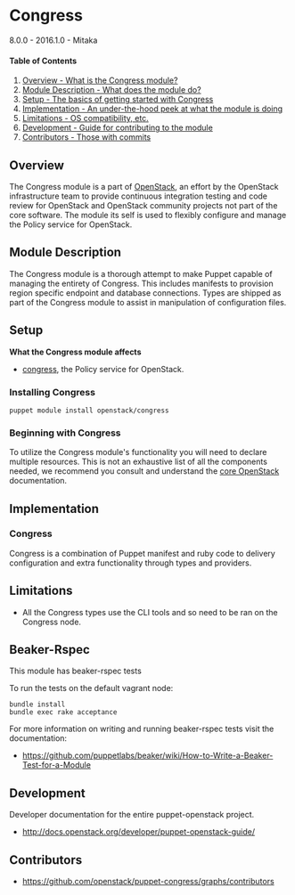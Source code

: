 Congress
====

8.0.0 - 2016.1.0 - Mitaka

#### Table of Contents

1. [Overview - What is the Congress module?](#overview)
2. [Module Description - What does the module do?](#module-description)
3. [Setup - The basics of getting started with Congress](#setup)
4. [Implementation - An under-the-hood peek at what the module is doing](#implementation)
5. [Limitations - OS compatibility, etc.](#limitations)
6. [Development - Guide for contributing to the module](#development)
7. [Contributors - Those with commits](#contributors)

Overview
--------

The Congress module is a part of [OpenStack](https://github.com/openstack), an effort by the OpenStack infrastructure team to provide continuous integration testing and code review for OpenStack and OpenStack community projects not part of the core software.  The module its self is used to flexibly configure and manage the Policy service for OpenStack.

Module Description
------------------

The Congress module is a thorough attempt to make Puppet capable of managing the entirety of Congress.  This includes manifests to provision region specific endpoint and database connections.  Types are shipped as part of the Congress module to assist in manipulation of configuration files.

Setup
-----

**What the Congress module affects**

* [congress](http://docs.openstack.org/developer/congress/), the Policy service for OpenStack.

### Installing Congress

    puppet module install openstack/congress

### Beginning with Congress

To utilize the Congress module's functionality you will need to declare multiple resources.  This is not an exhaustive list of all the components needed, we recommend you consult and understand the [core OpenStack](http://docs.openstack.org) documentation.

Implementation
--------------

### Congress

Congress is a combination of Puppet manifest and ruby code to delivery configuration and extra functionality through types and providers.

Limitations
------------

* All the Congress types use the CLI tools and so need to be ran on the Congress node.

Beaker-Rspec
------------

This module has beaker-rspec tests

To run the tests on the default vagrant node:

```shell
bundle install
bundle exec rake acceptance
```

For more information on writing and running beaker-rspec tests visit the documentation:

* https://github.com/puppetlabs/beaker/wiki/How-to-Write-a-Beaker-Test-for-a-Module

Development
-----------

Developer documentation for the entire puppet-openstack project.

* http://docs.openstack.org/developer/puppet-openstack-guide/

Contributors
------------

* https://github.com/openstack/puppet-congress/graphs/contributors
